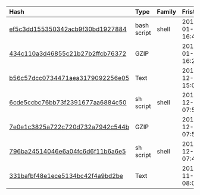 |Hash|Type|Family|Frist_Seen|Name|
|:--|:--|:--|:--|:--|
|[ef5c3dd155350342acb9f30bd1927884](https://www.virustotal.com/gui/file/ef5c3dd155350342acb9f30bd1927884)|bash script|shell|2019-01-29 16:47:06|zbetcheckin_tracker_minloc.sh|
|[434c110a3d46855c21b27b2ffcb76372](https://www.virustotal.com/gui/file/434c110a3d46855c21b27b2ffcb76372)|GZIP||2019-01-29 16:23:18|ml.tar.gz|
|[b56c57dcc0734471aea3179092256e05](https://www.virustotal.com/gui/file/b56c57dcc0734471aea3179092256e05)|Text||2018-12-29 15:02:58|xtr|
|[6cde5ccbc76bb73f2391677aa6884c50](https://www.virustotal.com/gui/file/6cde5ccbc76bb73f2391677aa6884c50)|sh script|shell|2018-12-14 07:59:01|lan.sh|
|[7e0e1c3825a722c720d732a7942c544b](https://www.virustotal.com/gui/file/7e0e1c3825a722c720d732a7942c544b)|GZIP||2018-12-14 07:50:34|sslm.tar.gz|
|[796ba24514046e6a04fc6d6f11b6a6e5](https://www.virustotal.com/gui/file/796ba24514046e6a04fc6d6f11b6a6e5)|sh script|shell|2018-12-14 07:48:43|abc|
|[331bafbf48e1ece5134bc42f4a9bd2be](https://www.virustotal.com/gui/file/331bafbf48e1ece5134bc42f4a9bd2be)|Text||2018-11-20 08:00:06|t|
